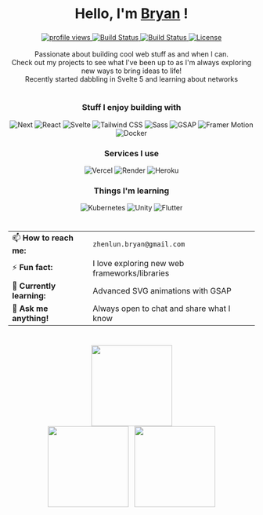 <h1 align="center">Hello, I'm <a href="https://github.com/bryanlzl">Bryan</a> !</h1>

<h3></h3>
<div align="center">
    <a href="#">
        <img src="https://komarev.com/ghpvc/?username=bryanlzl" alt="profile views">
    </a>
    <a href="#">
        <img src="https://img.shields.io/badge/build-passing-brightgreen.svg?style=flat-square" alt="Build Status">
    </a>
    <a href="https://github.com/bryanlzl/bryanlzl/graphs/contributors">
        <img src="https://img.shields.io/badge/contributors-1-orange.svg?style=flat-square" alt="Build Status" />
    </a>
    <a href="https://choosealicense.com/licenses/mit">
        <img src="https://img.shields.io/badge/license-MIT-blue.svg?style=flat-square" alt="License" />
    </a>
</div>
<br/>

<div align="center">
  Passionate about building cool web stuff as and when I can. <br/>
  Check out my projects to see what I've been up to as I'm always exploring new ways to bring ideas to life! <br/>
  Recently started dabbling in Svelte 5 and learning about networks
</div>

<h1></h1>

<h3 align="center">Stuff I enjoy building with</h3>
<div align="center">
  <img alt="Next" src="https://img.shields.io/badge/Next-black?style=flat-square&logo=next.js&logoColor=white" />
  <img alt="React" src="https://img.shields.io/badge/-React-45b8d8?style=flat-square&logo=react&logoColor=white" />
  <img alt="Svelte" src="https://img.shields.io/badge/Svelte-4A4A55?style=flat-squar&logo=svelte&logoColor=orange"/>
<!--<img alt="React Native" src="https://img.shields.io/badge/-React Native-45b8d8?style=flat-square&logo=react&logoColor=white" />-->
  <img alt="Tailwind CSS" src="https://img.shields.io/badge/-Tailwind_CSS-06B6D4?style=flat-square&logo=tailwindcss&logoColor=white" /> 
  <img alt="Sass" src="https://img.shields.io/badge/Sass-CC6699?style=flat-square&logo=Sass&logoColor=white" />
  <img alt="GSAP" src="https://img.shields.io/badge/GSAP-101010?style=flat&logoSize=auto&logo=greensock&logoColor=lightGreen" />
  <img alt="Framer Motion" src="https://img.shields.io/badge/framer_motion-ffca28?style=flat&logo=framer&logoColor=%23ffffff&color=%237178f6" />
  <img alt="Docker" src="https://img.shields.io/badge/docker-%230db7ed.svg?style=flat-square&logo=docker&logoColor=white"/>
</div>

<h3 align="center">Services I use</h3>
<div align="center">
    <img alt="Vercel" src="https://img.shields.io/badge/-Vercel-000000?style=flat-square&logo=vercel&logoColor=white" />
    <img alt="Render" src="https://img.shields.io/badge/Render-%46E3B7.svg?style=flat-square&logo=render&logoColor=white"/>
    <img alt="Heroku" src="https://img.shields.io/badge/-Heroku-430098?style=flat-square&logo=heroku&logoColor=white" />
</div>

<h3 align="center">Things I'm learning</h3>
<div align="center">
    <img alt="Kubernetes" src="https://img.shields.io/badge/kubernetes-%23326ce5.svg?style=flat-square&logo=kubernetes&logoColor=white" />
    <img alt="Unity" src="https://img.shields.io/badge/unity-%23000000.svg?style=flat-square&logo=unity&logoColor=white"/>
    <img alt="Flutter" src="https://img.shields.io/badge/Flutter-02569B?style=flat-square&logo=flutter&logoColor=white" />
</div>

<h1></h1>
<h3></h3>

<table align="center">
  <tr>
    <td>📫 <strong>How to reach me:</strong></td>
    <td><code>zhenlun.bryan@gmail.com</code></td>
  </tr>
  <tr>
    <td>⚡ <strong>Fun fact:</strong></td>
    <td>I love exploring new web frameworks/libraries</td>
  </tr>
  <tr>
    <td>🌱 <strong>Currently learning:</strong></td>
    <td>Advanced SVG animations with GSAP</td>
  </tr>
  <tr>
    <td>💬 <strong>Ask me anything!</strong></td>
    <td>Always open to chat and share what I know</td>
  </tr>
</table>

<h1></h1>
<h3></h3>

<div align="center">
  <img src="https://github-readme-streak-stats.herokuapp.com?user=bryanlzl&theme=radical" height="165" />
</div>
<div align="center">
  <img src="https://github-readme-stats-phi-five-72.vercel.app/api?username=bryanlzl&show_icons=true&theme=radical&hide_title=true&count_private=true" height="165" /> &nbsp;
  <img src="https://github-readme-stats.vercel.app/api/top-langs/?username=bryanlzl&layout=compact&theme=radical&exclude_repo=teoscribe-learn-teochew,hdb-resale-prediction,hdb-resale-eda,CM4044_Project_1,pentago,N2U-wellbeing-platform,chess-without-chess-libraries,excel-compiler" height="165" />
</div>
